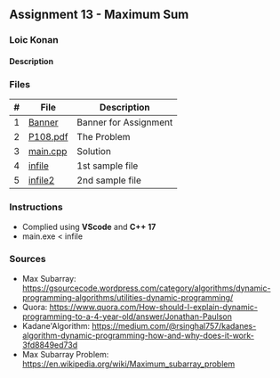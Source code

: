 ## Assignment 13 - Maximum Sum

### Loic Konan

#### Description


### Files

|   #   | File                 | Description           |
| :---: | -------------------- | --------------------- |
|   1   | [Banner](Banner)     | Banner for Assignment |
|   2   | [P108.pdf](P108.pdf) | The Problem           |
|   3   | [main.cpp](main.cpp) | Solution              |
|   4   | [infile](infile)     | 1st sample file       |
|   5   | [infile2](infile2)   | 2nd sample file       |

### Instructions

- Complied using **VScode** and **C++ 17**
- main.exe < infile

### Sources

- Max Subarray: <https://gsourcecode.wordpress.com/category/algorithms/dynamic-programming-algorithms/utilities-dynamic-programming/>
- Quora: <https://www.quora.com/How-should-I-explain-dynamic-programming-to-a-4-year-old/answer/Jonathan-Paulson>
- Kadane'Algorithm: <https://medium.com/@rsinghal757/kadanes-algorithm-dynamic-programming-how-and-why-does-it-work-3fd8849ed73d>
- Max Subarray Problem: <https://en.wikipedia.org/wiki/Maximum_subarray_problem>